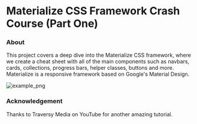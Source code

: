 # Materialize CSS Framework Crash Course (Part One)

### About

This project covers a deep dive into the Materialize CSS framework, where we create a cheat sheet with all of the main components such as navbars, cards, collections, progress bars, helper classes, buttons and more. Materialize is a responsive framework based on Google's Material Design.

![example_png](./example.png)

### Acknowledgement

Thanks to Traversy Media on YouTube for another amazing tutorial.
